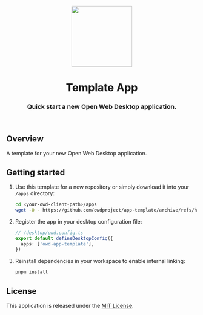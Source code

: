 <p align="center">
  <img width="160" height="160" src="https://avatars.githubusercontent.com/u/65117737?s=160&v=4" />
</p>
<h1 align="center">Template App</h1>
<h3 align="center">
  Quick start a new Open Web Desktop application.
</h3>

<br />

## Overview

A template for your new Open Web Desktop application.

## Getting started

1.  Use this template for a new repository or simply download it into your `/apps` directory:

    ```bash
    cd <your-owd-client-path>/apps
    wget -O - https://github.com/owdproject/app-template/archive/refs/heads/main.zip | unzip -d app-template -
    ```

2.  Register the app in your desktop configuration file:

    ```typescript
    // /desktop/owd.config.ts
    export default defineDesktopConfig({
      apps: ['owd-app-template'],
    })
    ```

3.  Reinstall dependencies in your workspace to enable internal linking:

    ```bash
    pnpm install
    ```

## License

This application is released under the [MIT License](LICENSE).
